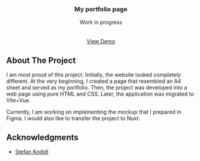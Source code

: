 <!-- Improved compatibility of back to top link: See: https://github.com/othneildrew/Best-README-Template/pull/73 -->
<a name="readme-top"></a>
<!--
*** Thanks for checking out the Best-README-Template. If you have a suggestion
*** that would make this better, please fork the repo and create a pull request
*** or simply open an issue with the tag "enhancement".
*** Don't forget to give the project a star!
*** Thanks again! Now go create something AMAZING! :D
-->




<!-- PROJECT LOGO -->
<br />
<div align="center">

  <h3 align="center">My portfolio page</h3>

  <p align="center">
Work in progress
    <br />
    <br />
    <br />
    <a href="https://p4w3l-portfolio.netlify.app/">View Demo</a>
  </p>
</div>




<!-- ABOUT THE PROJECT -->
## About The Project

I am most proud of this project. Initially, the website looked completely different. At the very beginning, I created a page that resembled an A4 sheet and served as my portfolio. Then, the project was developed into a web page using pure HTML and CSS. Later, the application was migrated to Vite+Vue.

Currently, I am working on implementing the mockup that I prepared in Figma. I would also like to transfer the project to Nuxt.


<!-- ACKNOWLEDGMENTS -->
## Acknowledgments

* [Stefan Kodidl](https://stefankoidl.artstation.com/)
